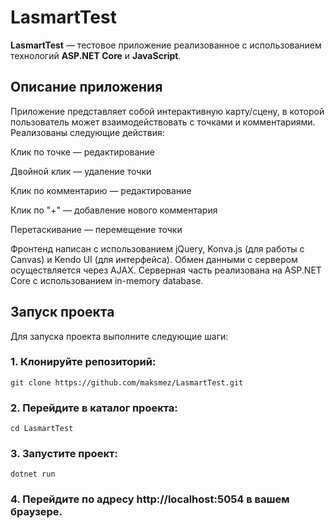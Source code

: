 # LasmartTest

**LasmartTest** — тестовое приложение реализованное с использованием технологий **ASP.NET Core** и **JavaScript**.

## Описание приложения

Приложение представляет собой интерактивную карту/сцену, в которой пользователь может взаимодействовать с точками и комментариями. Реализованы следующие действия:

Клик по точке — редактирование

Двойной клик — удаление точки

Клик по комментарию — редактирование

Клик по "+" — добавление нового комментария

Перетаскивание — перемещение точки

Фронтенд написан с использованием jQuery, Konva.js (для работы с Canvas) и Kendo UI (для интерфейса). Обмен данными с сервером осуществляется через AJAX. Серверная часть реализована на ASP.NET Core с использованием in-memory database.

## Запуск проекта

Для запуска проекта выполните следующие шаги:

### 1. Клонируйте репозиторий:

```git clone https://github.com/maksmez/LasmartTest.git```

### 2. Перейдите в каталог проекта:

```cd LasmartTest```

### 3. Запустите проект:

```dotnet run```

### 4. Перейдите по адресу http://localhost:5054 в вашем браузере.
